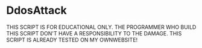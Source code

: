 # DdosAttack
THIS SCRIPT IS FOR EDUCATIONAL ONLY. THE PROGRAMMER WHO BUILD THIS SCRIPT DON'T HAVE A RESPONSIBILITY TO THE DAMAGE.
THIS SCRIPT IS ALREADY TESTED ON MY OWNWEBSITE!
